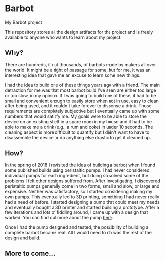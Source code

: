 # Barbot
My Barbot project

This repository stores all the design artifacts for the project and is freely
available to anyone who wants to learn about my project.

## Why?

There are hundreds, if not thousands, of barbots made by makers all over the world.
It might be a right of passage for some, but for me, it was an interesting idea that
gave me an excuse to learn some new things.

I had the idea to build one of these things years ago with a friend. The main detraction
for me was that most barbot build I've seen are either too large or too slow, in my
opinion. If I was going to build one of these, it had to be small and convenient
enough to easily store when not in use, easy to clean after being used, and it couldn't
take forever to dispense a drink.
Those requirements are completely subjective but I eventually came up
with some numbers that would satisfy me. My goals were to be able to store the device
on an existing shelf in a spare room in my house and it had to be able to make me a
drink (e.g., a rum and coke) in under 10 seconds. The cleaning aspect is more difficult
to quantify but I didn't want to have to disassemble the device or do anything else
drastic to get it cleaned up.

## How?

In the spring of 2018 I revisited the idea of building a barbot when I found some
published builds using peristaltic pumps. I had never considered individual pumps
for each ingredient, but doing so solved some of the problems I felt other designs
suffered from. After investigating, I discovered peristaltic pumps generally come
in two forms, small and slow, or large and expensive. Neither was satisfactory, so
I started  considering making my own pumps. This eventually led to 3D printing,
something I had never really had a need of before. I started designing a
pump that could meet my needs and eventually bought a 3D printer and started
building a prototype. After a few iterations and lots of fiddling around, I came
up with a design that worked. You can find out more about the pump [here](3D).

Once I had the pump designed and tested, the possibility of building a complete
barbot became real. All I would need to do was the rest of the design and build.

## More to come...


